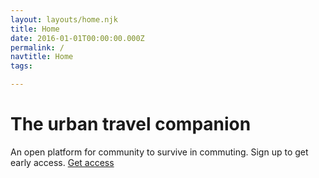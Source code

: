 ```yaml
---
layout: layouts/home.njk
title: Home
date: 2016-01-01T00:00:00.000Z
permalink: /
navtitle: Home
tags:

---
```

# The urban travel companion

An open platform for community to survive in commuting. Sign up to get early access.
[Get access](https://www.producthunt.com/upcoming/komuter/)
